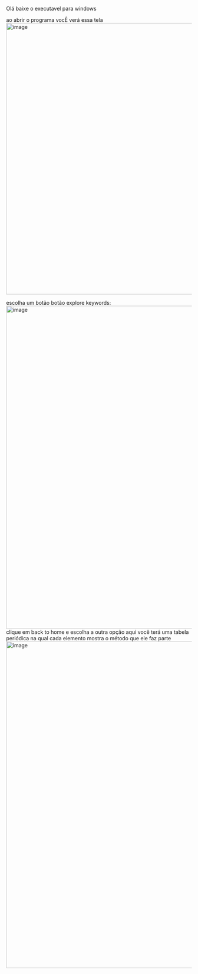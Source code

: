 Olá baixe o executavel para windows 

ao abrir o programa vocÊ verá essa tela 
<img width="1186" height="735" alt="image" src="https://github.com/user-attachments/assets/6f7521f2-cb3d-4341-ab79-24a239b231cb" />

escolha um botão
botão explore keywords:
<img width="1195" height="875" alt="image" src="https://github.com/user-attachments/assets/e7fb640d-5dac-42d8-a3a6-15d436849cac" />
clique em back to home e escolha a outra opção
aqui você terá uma tabela periódica na qual cada elemento mostra o método que ele faz parte
<img width="1188" height="885" alt="image" src="https://github.com/user-attachments/assets/88b7a0fc-b5a5-4a67-a3a0-7e6e89d7bcbb" />

